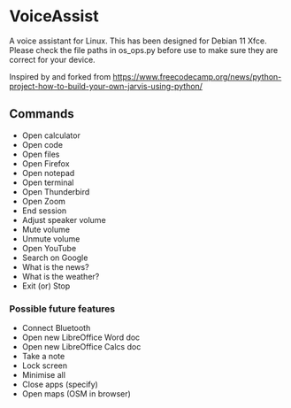 # VoiceAssist

A voice assistant for Linux.  This has been designed for Debian 11 Xfce.  Please check the file paths in os_ops.py before use to make sure they are correct for your device.

Inspired by and forked from https://www.freecodecamp.org/news/python-project-how-to-build-your-own-jarvis-using-python/

## Commands

- Open calculator
- Open code
- Open files
- Open Firefox
- Open notepad
- Open terminal
- Open Thunderbird
- Open Zoom
- End session
- Adjust speaker volume
- Mute volume
- Unmute volume
- Open YouTube
- Search on Google
- What is the news? 
- What is the weather?
- Exit (or) Stop

### Possible future features

- Connect Bluetooth
- Open new LibreOffice Word doc
- Open new LibreOffice Calcs doc
- Take a note
- Lock screen
- Minimise all
- Close apps (specify)
- Open maps (OSM in browser)
